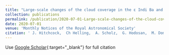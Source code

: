 ```yaml
---
title: "Large-scale changes of the cloud coverage in the ɛ Indi Ba and Bb system"
collection: publications
permalink: /publication/2020-07-01-Large-scale-changes-of-the-cloud-coverage-in-the-Indi-Ba-and-Bb-system
date: 2020-07-01
venue: 'Monthly Notices of the Royal Astronomical Society'
citation: ' J. Hitchcock,  Ch Helling,  A. Scholz,  G. Hodosan,  M. Dominik,  M. Hundertmark,  U. Jørgensen,  P. Longa-Peña,  S. Sajadian,  J. Skottfelt,  C. Snodgrass,  V. Bozza,  M. Burgdorf,  J. Campbell-White,  Roberto Figuera Jaimes,  Y. Fujii,  L. Haikala,  T. Henning,  T. Hinse,  S. Lowry,  L. Mancini,  S. Rahvar,  M. Rabus,  J. Southworth,  C. von Essen, &quot;Large-scale changes of the cloud coverage in the ɛ Indi Ba and Bb system.&quot; Monthly Notices of the Royal Astronomical Society, 2020.'
---
```

Use [Google Scholar](https://scholar.google.com/scholar?q=Large+scale+changes+of+the+cloud+coverage+in+the+ɛ+Indi+Ba+and+Bb+system){:target="_blank"} for full citation